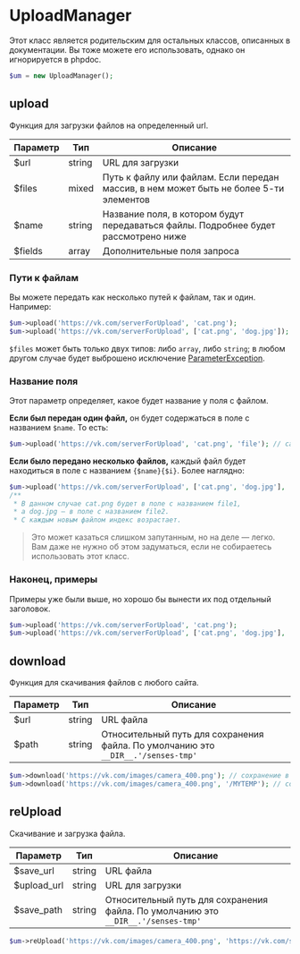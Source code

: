 # UploadManager
Этот класс является родительским для остальных классов, описанных в документации. Вы тоже можете его использовать, однако он игнорируется в phpdoc.

```php
$um = new UploadManager();
```

## upload
Функция для загрузки файлов на определенный url.

| Параметр | Тип    | Описание                                                                               |
|----------|--------|----------------------------------------------------------------------------------------|
| $url     | string | URL для загрузки                                                                       |
| $files   | mixed  | Путь к файлу или файлам. Если передан массив, в нем может быть не более 5-ти элементов |
| $name    | string | Название поля, в котором будут передаваться файлы. Подробнее будет рассмотрено ниже    |
| $fields  | array  | Дополнительные поля запроса                                                            |

### Пути к файлам
Вы можете передать как несколько путей к файлам, так и один. Например:

```php
$um->upload('https://vk.com/serverForUpload', 'cat.png');
$um->upload('https://vk.com/serverForUpload', ['cat.png', 'dog.jpg']);
```

`$files` может быть только двух типов: либо `array`, либо `string`; в любом другом случае будет выброшено исключение [ParameterException](../modules/exceptions.md#param).

### Название поля
Этот параметр определяет, какое будет название у поля с файлом.

**Если был передан один файл,** он будет содержаться в поле с названием `$name`. То есть:

```php
$um->upload('https://vk.com/serverForUpload', 'cat.png', 'file'); // cat.png будет в поле file
```

**Если было передано несколько файлов,** каждый файл будет находиться в поле с названием `{$name}{$i}`. Более наглядно:

```php
$um->upload('https://vk.com/serverForUpload', ['cat.png', 'dog.jpg'], 'file');
/**
 * В данном случае cat.png будет в поле с названием file1,
 * а dog.jpg — в поле с названием file2.
 * С каждым новым файлом индекс возрастает.
```

> Это может казаться слишком запутанным, но на деле — легко. Вам даже не нужно об этом задуматься, если не собираетесь использовать этот класс.

### Наконец, примеры
Примеры уже были выше, но хорошо бы вынести их под отдельный заголовок.

```php
$um->upload('https://vk.com/serverForUpload', 'cat.png');
$um->upload('https://vk.com/serverForUpload', ['cat.png', 'dog.jpg'], 'photo', ['crop_width' => 100]);
```

## download
Функция для скачивания файлов с любого сайта.

| Параметр | Тип    | Описание                                                                          |
|----------|--------|-----------------------------------------------------------------------------------|
| $url     | string | URL файла                                                                         |
| $path    | string | Относительный путь для сохранения файла. По умолчанию это `__DIR__.'/senses-tmp'` |

```php
$um->download('https://vk.com/images/camera_400.png'); // сохранение в __DIR__.'/senses-tmp'
$um->download('https://vk.com/images/camera_400.png', '/MYTEMP'); // сохранение в __DIR__.'/MYTEMP'
```

## reUpload
Скачивание и загрузка файла.

| Параметр    | Тип    | Описание                                                                          |
|-------------|--------|-----------------------------------------------------------------------------------|
| $save_url   | string | URL файла                                                                         |
| $upload_url | string | URL для загрузки                                                                  |
| $save_path  | string | Относительный путь для сохранения файла. По умолчанию это `__DIR__.'/senses-tmp'` |

```php
$um->reUpload('https://vk.com/images/camera_400.png', 'https://vk.com/serverForUpload');
```